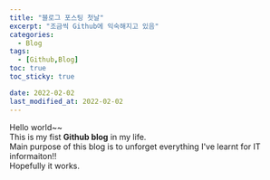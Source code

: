 ```yaml
---
title: "블로그 포스팅 첫날"
excerpt: "조금씩 Github에 익숙해지고 있음"
categories: 
  - Blog
tags: 
  - [Github,Blog]
toc: true
toc_sticky: true

date: 2022-02-02
last_modified_at: 2022-02-02
---
```

Hello world~~  
This is my fist __Github blog__ in my life.  
Main purpose of this blog is to unforget everything I've learnt for IT informaiton!!  
Hopefully it works.  
